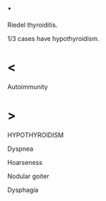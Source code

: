 # .

Riedel thyroiditis.

1/3 cases have hypothyroidism.

# <

Autoimmunity

# >

HYPOTHYROIDISM

Dyspnea

Hoarseness

Nodular goiter

Dysphagia
